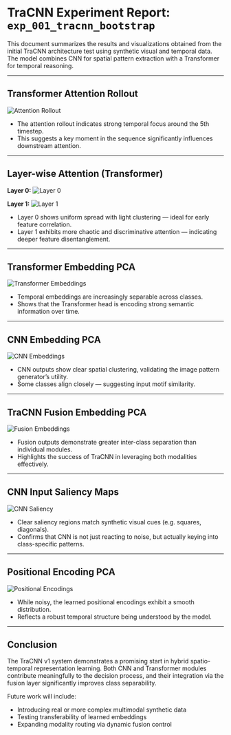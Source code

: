 # TraCNN Experiment Report: `exp_001_tracnn_bootstrap`

This document summarizes the results and visualizations obtained from the initial TraCNN architecture test using synthetic visual and temporal data. The model combines CNN for spatial pattern extraction with a Transformer for temporal reasoning.

---

## Transformer Attention Rollout

![Attention Rollout](outputs/attention_rollout_20250504_091626.png)

- The attention rollout indicates strong temporal focus around the 5th timestep.
- This suggests a key moment in the sequence significantly influences downstream attention.

---

## Layer-wise Attention (Transformer)

**Layer 0:**
![Layer 0](outputs/layer0_attention_20250504_091626.png)

**Layer 1:**
![Layer 1](outputs/layer1_attention_20250504_091626.png)

- Layer 0 shows uniform spread with light clustering — ideal for early feature correlation.
- Layer 1 exhibits more chaotic and discriminative attention — indicating deeper feature disentanglement.

---

## Transformer Embedding PCA

![Transformer Embeddings](outputs/transformer_embeddings_20250504_091626.png)

- Temporal embeddings are increasingly separable across classes.
- Shows that the Transformer head is encoding strong semantic information over time.

---

## CNN Embedding PCA

![CNN Embeddings](outputs/cnn_embeddings_20250504_091626.png)

- CNN outputs show clear spatial clustering, validating the image pattern generator’s utility.
- Some classes align closely — suggesting input motif similarity.

---

## TraCNN Fusion Embedding PCA

![Fusion Embeddings](outputs/fusion_embeddings_20250504_091626.png)

- Fusion outputs demonstrate greater inter-class separation than individual modules.
- Highlights the success of TraCNN in leveraging both modalities effectively.

---

## CNN Input Saliency Maps

![CNN Saliency](outputs/cnn_saliency_20250504_091626.png)

- Clear saliency regions match synthetic visual cues (e.g. squares, diagonals).
- Confirms that CNN is not just reacting to noise, but actually keying into class-specific patterns.

---

## Positional Encoding PCA

![Positional Encodings](outputs/positional_encodings_20250504_091626.png)

- While noisy, the learned positional encodings exhibit a smooth distribution.
- Reflects a robust temporal structure being understood by the model.

---

## Conclusion

The TraCNN v1 system demonstrates a promising start in hybrid spatio-temporal representation learning. Both CNN and Transformer modules contribute meaningfully to the decision process, and their integration via the fusion layer significantly improves class separability.

Future work will include:
- Introducing real or more complex multimodal synthetic data
- Testing transferability of learned embeddings
- Expanding modality routing via dynamic fusion control

